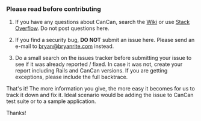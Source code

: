 ### Please read before contributing

1) If you have any questions about CanCan, search the [Wiki](https://github.com/bryanrite/cancancan/wiki) or use [Stack Overflow](http://stackoverflow.com/questions/tagged/cancancan). Do not post questions here.

2) If you find a security bug, **DO NOT** submit an issue here. Please send an e-mail to [bryan@bryanrite.com](mailto:bryan@bryanrite.com) instead.

3) Do a small search on the issues tracker before submitting your issue to see if it was already reported / fixed. In case it was not, create your report including Rails and CanCan versions. If you are getting exceptions, please include the full backtrace.

That's it! The more information you give, the more easy it becomes for us to track it down and fix it. Ideal scenario would be adding the issue to CanCan test suite or to a sample application.

Thanks!
